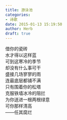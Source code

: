 ```yaml
---  
title: 游泳池  
categories:  
- 诗歌  
date: 2015-01-13 15:19:50  
author: Herb  
draft: true
---  
```

借你的瓷砖  
水才得以这样蓝  
可到这寒冷的季节  
却没有什么事可干  
盛接几场寥寥的雨  
连最底层都铺不满  
只有围着你的松塔  
克服铁墙冰冷的阻拦  
为你送进一根两根绿意  
可你那样清高  
——任其腐烂